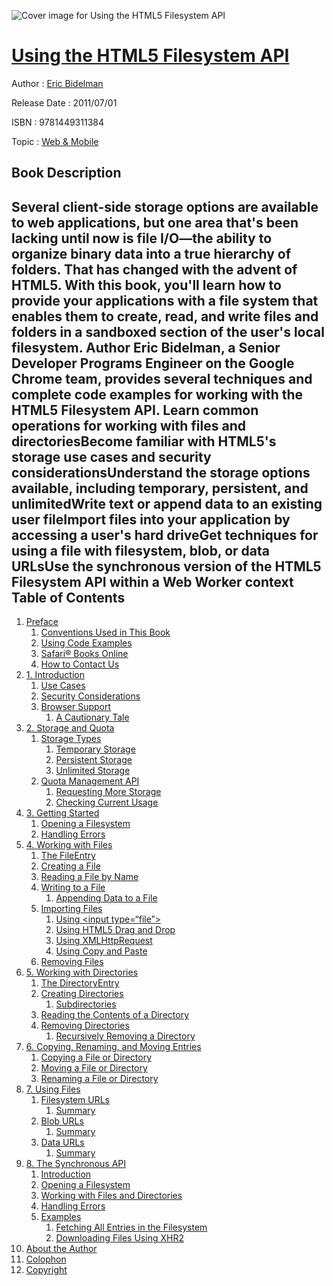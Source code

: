 ![Cover image for Using the HTML5 Filesystem API](https://imgdetail.ebookreading.net/cover/cover/web_mobile/EB9781449311384.jpg)

[Using the HTML5 Filesystem API](https://ebookreading.net/view/book/Using+the+HTML5+Filesystem+API-EB9781449311384_1.html "Using the HTML5 Filesystem API")
====================================================================================================================

Author : [Eric Bidelman](https://ebookreading.net/search/author/Eric+Bidelman)

Release Date : 2011/07/01

ISBN : 9781449311384

Topic : [Web & Mobile](https://ebookreading.net/search/category/web-mobile)

Book Description
-----------------

Several client-side storage options are available to web applications, but one area that's been lacking until now is file I/O—the ability to organize binary data into a true hierarchy of folders. That has changed with the advent of HTML5. With this book, you'll learn how to provide your applications with a file system that enables them to create, read, and write files and folders in a sandboxed section of the user's local filesystem.
Author Eric Bidelman, a Senior Developer Programs Engineer on the Google Chrome team, provides several techniques and complete code examples for working with the HTML5 Filesystem API.
Learn common operations for working with files and directoriesBecome familiar with HTML5's storage use cases and security considerationsUnderstand the storage options available, including temporary, persistent, and unlimitedWrite text or append data to an existing user fileImport files into your application by accessing a user's hard driveGet techniques for using a file with filesystem, blob, or data URLsUse the synchronous version of the HTML5 Filesystem API within a Web Worker context              
Table of Contents
-----------------

1. [Preface](https://ebookreading.net/view/book/Using+the+HTML5+Filesystem+API-EB9781449311384_3.html)
    1. [Conventions Used in This Book](https://ebookreading.net/view/book/Using+the+HTML5+Filesystem+API-EB9781449311384_3.html#I_sect1_d1e126)
    1. [Using Code Examples](https://ebookreading.net/view/book/Using+the+HTML5+Filesystem+API-EB9781449311384_3.html#I_sect1_d1e165)
    1. [Safari® Books Online](https://ebookreading.net/view/book/Using+the+HTML5+Filesystem+API-EB9781449311384_3.html#I_sect1_d1e180)
    1. [How to Contact Us](https://ebookreading.net/view/book/Using+the+HTML5+Filesystem+API-EB9781449311384_3.html#I_sect1_d1e193)
1. [1. Introduction](https://ebookreading.net/view/book/Using+the+HTML5+Filesystem+API-EB9781449311384_4.html)
    1. [Use Cases](https://ebookreading.net/view/book/Using+the+HTML5+Filesystem+API-EB9781449311384_4.html#I_sect11_d1e286)
    1. [Security Considerations](https://ebookreading.net/view/book/Using+the+HTML5+Filesystem+API-EB9781449311384_4.html#I_sect11_d1e378)
    1. [Browser Support](https://ebookreading.net/view/book/Using+the+HTML5+Filesystem+API-EB9781449311384_4.html#I_sect11_d1e395)
        1. [A Cautionary Tale](https://ebookreading.net/view/book/Using+the+HTML5+Filesystem+API-EB9781449311384_4.html#id345258)
1. [2. Storage and Quota](https://ebookreading.net/view/book/Using+the+HTML5+Filesystem+API-EB9781449311384_5.html)
    1. [Storage Types](https://ebookreading.net/view/book/Using+the+HTML5+Filesystem+API-EB9781449311384_5.html#I_section2_d1e431)
        1. [Temporary Storage](https://ebookreading.net/view/book/Using+the+HTML5+Filesystem+API-EB9781449311384_5.html#id345382)
        1. [Persistent Storage](https://ebookreading.net/view/book/Using+the+HTML5+Filesystem+API-EB9781449311384_5.html#id345343)
        1. [Unlimited Storage](https://ebookreading.net/view/book/Using+the+HTML5+Filesystem+API-EB9781449311384_5.html#id345407)
    1. [Quota Management API](https://ebookreading.net/view/book/Using+the+HTML5+Filesystem+API-EB9781449311384_5.html#I_section2_d1e533)
        1. [Requesting More Storage](https://ebookreading.net/view/book/Using+the+HTML5+Filesystem+API-EB9781449311384_5.html#id342720)
        1. [Checking Current Usage](https://ebookreading.net/view/book/Using+the+HTML5+Filesystem+API-EB9781449311384_5.html#id342773)
1. [3. Getting Started](https://ebookreading.net/view/book/Using+the+HTML5+Filesystem+API-EB9781449311384_6.html)
    1. [Opening a Filesystem](https://ebookreading.net/view/book/Using+the+HTML5+Filesystem+API-EB9781449311384_6.html#requestingafilesyst)
    1. [Handling Errors](https://ebookreading.net/view/book/Using+the+HTML5+Filesystem+API-EB9781449311384_6.html#I_section3_d1e819)
1. [4. Working with Files](https://ebookreading.net/view/book/Using+the+HTML5+Filesystem+API-EB9781449311384_7.html)
    1. [The FileEntry](https://ebookreading.net/view/book/Using+the+HTML5+Filesystem+API-EB9781449311384_7.html#I_section4_d1e852)
    1. [Creating a File](https://ebookreading.net/view/book/Using+the+HTML5+Filesystem+API-EB9781449311384_7.html#I_section4_d1e991)
    1. [Reading a File by Name](https://ebookreading.net/view/book/Using+the+HTML5+Filesystem+API-EB9781449311384_7.html#I_section4_d1e1056)
    1. [Writing to a File](https://ebookreading.net/view/book/Using+the+HTML5+Filesystem+API-EB9781449311384_7.html#filewriter)
        1. [Appending Data to a File](https://ebookreading.net/view/book/Using+the+HTML5+Filesystem+API-EB9781449311384_7.html#id343371)
    1. [Importing Files](https://ebookreading.net/view/book/Using+the+HTML5+Filesystem+API-EB9781449311384_7.html#I_section4_d1e1414)
        1. [Using &lt;input type=“file”&gt;](https://ebookreading.net/view/book/Using+the+HTML5+Filesystem+API-EB9781449311384_7.html#id343487)
        1. [Using HTML5 Drag and Drop](https://ebookreading.net/view/book/Using+the+HTML5+Filesystem+API-EB9781449311384_7.html#id328108)
        1. [Using XMLHttpRequest](https://ebookreading.net/view/book/Using+the+HTML5+Filesystem+API-EB9781449311384_7.html#id328156)
        1. [Using Copy and Paste](https://ebookreading.net/view/book/Using+the+HTML5+Filesystem+API-EB9781449311384_7.html#id328419)
    1. [Removing Files](https://ebookreading.net/view/book/Using+the+HTML5+Filesystem+API-EB9781449311384_7.html#I_section4_d1e1794)
1. [5. Working with Directories](https://ebookreading.net/view/book/Using+the+HTML5+Filesystem+API-EB9781449311384_8.html)
    1. [The DirectoryEntry](https://ebookreading.net/view/book/Using+the+HTML5+Filesystem+API-EB9781449311384_8.html#I_section5_d1e1816)
    1. [Creating Directories](https://ebookreading.net/view/book/Using+the+HTML5+Filesystem+API-EB9781449311384_8.html#I_section5_d1e1999)
        1. [Subdirectories](https://ebookreading.net/view/book/Using+the+HTML5+Filesystem+API-EB9781449311384_8.html#id329205)
    1. [Reading the Contents of a Directory](https://ebookreading.net/view/book/Using+the+HTML5+Filesystem+API-EB9781449311384_8.html#I_section5_d1e2112)
    1. [Removing Directories](https://ebookreading.net/view/book/Using+the+HTML5+Filesystem+API-EB9781449311384_8.html#I_section5_d1e2170)
        1. [Recursively Removing a Directory](https://ebookreading.net/view/book/Using+the+HTML5+Filesystem+API-EB9781449311384_8.html#id344083)
1. [6. Copying, Renaming, and Moving   Entries](https://ebookreading.net/view/book/Using+the+HTML5+Filesystem+API-EB9781449311384_9.html)
    1. [Copying a File or Directory](https://ebookreading.net/view/book/Using+the+HTML5+Filesystem+API-EB9781449311384_9.html#I_section6_d1e2238)
    1. [Moving a File or Directory](https://ebookreading.net/view/book/Using+the+HTML5+Filesystem+API-EB9781449311384_9.html#I_section6_d1e2351)
    1. [Renaming a File or Directory](https://ebookreading.net/view/book/Using+the+HTML5+Filesystem+API-EB9781449311384_9.html#I_section6_d1e2402)
1. [7. Using Files](https://ebookreading.net/view/book/Using+the+HTML5+Filesystem+API-EB9781449311384_10.html)
    1. [Filesystem URLs](https://ebookreading.net/view/book/Using+the+HTML5+Filesystem+API-EB9781449311384_10.html#I_section7_d1e2432)
        1. [Summary](https://ebookreading.net/view/book/Using+the+HTML5+Filesystem+API-EB9781449311384_10.html#id596913)
    1. [Blob URLs](https://ebookreading.net/view/book/Using+the+HTML5+Filesystem+API-EB9781449311384_10.html#I_section7_d1e2619)
        1. [Summary](https://ebookreading.net/view/book/Using+the+HTML5+Filesystem+API-EB9781449311384_10.html#id597286)
    1. [Data URLs](https://ebookreading.net/view/book/Using+the+HTML5+Filesystem+API-EB9781449311384_10.html#I_section7_d1e2811)
        1. [Summary](https://ebookreading.net/view/book/Using+the+HTML5+Filesystem+API-EB9781449311384_10.html#id597463)
1. [8. The Synchronous API](https://ebookreading.net/view/book/Using+the+HTML5+Filesystem+API-EB9781449311384_11.html)
    1. [Introduction](https://ebookreading.net/view/book/Using+the+HTML5+Filesystem+API-EB9781449311384_11.html#I_section8_d1e2921)
    1. [Opening a Filesystem](https://ebookreading.net/view/book/Using+the+HTML5+Filesystem+API-EB9781449311384_11.html#I_section8_d1e2953)
    1. [Working with Files and Directories](https://ebookreading.net/view/book/Using+the+HTML5+Filesystem+API-EB9781449311384_11.html#I_section8_d1e2983)
    1. [Handling Errors](https://ebookreading.net/view/book/Using+the+HTML5+Filesystem+API-EB9781449311384_11.html#I_section8_d1e3029)
    1. [Examples](https://ebookreading.net/view/book/Using+the+HTML5+Filesystem+API-EB9781449311384_11.html#I_section8_d1e3053)
        1. [Fetching All Entries in the Filesystem](https://ebookreading.net/view/book/Using+the+HTML5+Filesystem+API-EB9781449311384_11.html#id597788)
        1. [Downloading Files Using XHR2](https://ebookreading.net/view/book/Using+the+HTML5+Filesystem+API-EB9781449311384_11.html#id597867)
1. [About the Author](https://ebookreading.net/view/book/Using+the+HTML5+Filesystem+API-EB9781449311384_12.html)
1. [Colophon](https://ebookreading.net/view/book/Using+the+HTML5+Filesystem+API-EB9781449311384_13.html)
1. [Copyright](https://ebookreading.net/view/book/Using+the+HTML5+Filesystem+API-EB9781449311384_14.html)
